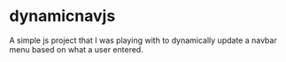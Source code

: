 # dynamicnavjs

A simple js project that I was playing with to dynamically update a navbar menu based on what a user entered.  
